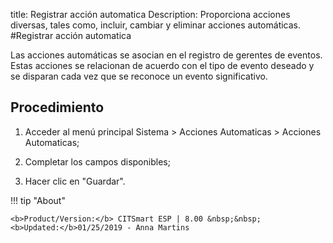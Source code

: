 title: Registrar acción automatica
Description: Proporciona acciones diversas, tales como, incluir, cambiar y eliminar acciones automáticas.
#Registrar acción automatica


Las acciones automáticas se asocian en el registro de gerentes de eventos. Estas
acciones se relacionan de acuerdo con el tipo de evento deseado y se disparan
cada vez que se reconoce un evento significativo.

Procedimiento
-----------------

1.  Acceder al menú principal Sistema \> Acciones Automaticas \> Acciones
    Automaticas;

2.  Completar los campos disponibles;

3.  Hacer clic en "Guardar".



!!! tip "About"

    <b>Product/Version:</b> CITSmart ESP | 8.00 &nbsp;&nbsp;
    <b>Updated:</b>01/25/2019 - Anna Martins
